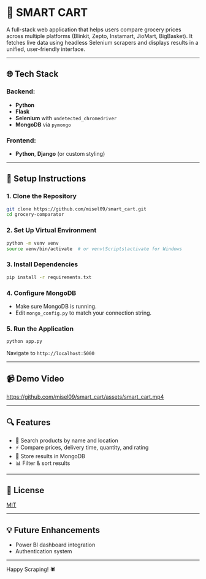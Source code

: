 # 🛒 SMART CART

A full-stack web application that helps users compare grocery prices across multiple platforms (Blinkit, Zepto, Instamart, JioMart, BigBasket). It fetches live data using headless Selenium scrapers and displays results in a unified, user-friendly interface.

---

## 🌐 Tech Stack

### Backend:

* **Python**
* **Flask**
* **Selenium** with `undetected_chromedriver`
* **MongoDB** via `pymongo`

### Frontend:

* **Python**, **Django** (or custom styling)

---

## 🔧 Setup Instructions

### 1. Clone the Repository

```bash
git clone https://github.com/misel09/smart_cart.git
cd grocery-comparator
```

### 2. Set Up Virtual Environment

```bash
python -m venv venv
source venv/bin/activate  # or venv\Scripts\activate for Windows
```

### 3. Install Dependencies

```bash
pip install -r requirements.txt
```

### 4. Configure MongoDB

* Make sure MongoDB is running.
* Edit `mongo_config.py` to match your connection string.

### 5. Run the Application

```bash
python app.py
```

Navigate to `http://localhost:5000`

---
## 📹 Demo Video

https://github.com/misel09/smart_cart/assets/smart_cart.mp4

---

## 🔍 Features

* 🔎 Search products by name and location
* ⚡ Compare prices, delivery time, quantity, and rating
* 💾 Store results in MongoDB
* 📊 Filter & sort results

---

## 📜 License

[MIT](https://choosealicense.com/licenses/mit/)

---

## 💡 Future Enhancements

* Power BI dashboard integration
* Authentication system
  
---

Happy Scraping! 🕷️
